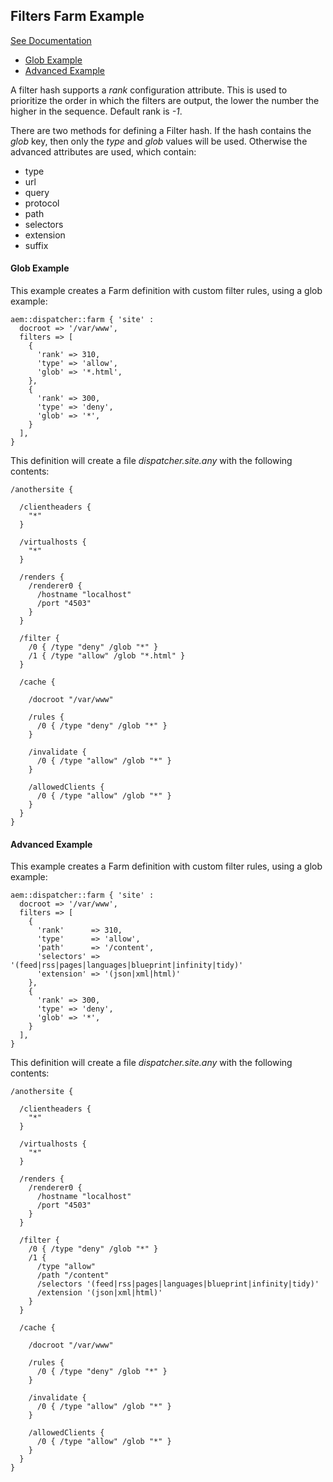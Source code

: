 
## Filters Farm Example

[See Documentation](https://docs.adobe.com/docs/en/dispatcher/disp-config.html#Configuring%20Access%20to%20Content%20-%20/filter)

* [Glob Example](#glob-example)
* [Advanced Example](#advanced-example)

A filter hash supports a *rank* configuration attribute. This is used to prioritize the order in which the filters are output, the lower the number the higher in the sequence. Default rank is *-1*.

There are two methods for defining a Filter hash. If the hash contains the _glob_ key, then only the _type_ and _glob_ values will be used. Otherwise the advanced attributes are used, which contain:

  * type
  * url
  * query
  * protocol
  * path
  * selectors
  * extension
  * suffix

#### Glob Example

This example creates a Farm definition with custom filter rules, using a glob example:

~~~ puppet
aem::dispatcher::farm { 'site' :
  docroot => '/var/www',
  filters => [
    { 
      'rank' => 310, 
      'type' => 'allow',
      'glob' => '*.html',
    },
    {
      'rank' => 300,
      'type' => 'deny',
      'glob' => '*',
    }
  ],
}
~~~

This definition will create a file *dispatcher.site.any* with the following contents:

~~~
/anothersite {

  /clientheaders {
    "*"
  }

  /virtualhosts {
    "*"
  }

  /renders {
    /renderer0 { 
      /hostname "localhost"
      /port "4503"
    }
  }

  /filter {
    /0 { /type "deny" /glob "*" }
    /1 { /type "allow" /glob "*.html" }
  }

  /cache {

    /docroot "/var/www"

    /rules {
      /0 { /type "deny" /glob "*" }
    }

    /invalidate {
      /0 { /type "allow" /glob "*" }
    }

    /allowedClients {
      /0 { /type "allow" /glob "*" }
    }
  }
}
~~~

#### Advanced Example

This example creates a Farm definition with custom filter rules, using a glob example:

~~~ puppet
aem::dispatcher::farm { 'site' :
  docroot => '/var/www',
  filters => [
    {
      'rank'      => 310,
      'type'      => 'allow',
      'path'      => '/content',
      'selectors' => '(feed|rss|pages|languages|blueprint|infinity|tidy)'
      'extension' => '(json|xml|html)'
    },
    {
      'rank' => 300,
      'type' => 'deny',
      'glob' => '*',
    }
  ],
}
~~~

This definition will create a file *dispatcher.site.any* with the following contents:

~~~
/anothersite {

  /clientheaders {
    "*"
  }

  /virtualhosts {
    "*"
  }

  /renders {
    /renderer0 {
      /hostname "localhost"
      /port "4503"
    }
  }

  /filter {
    /0 { /type "deny" /glob "*" }
    /1 {
      /type "allow"
      /path "/content"
      /selectors '(feed|rss|pages|languages|blueprint|infinity|tidy)'
      /extension '(json|xml|html)'
    }
  }

  /cache {

    /docroot "/var/www"

    /rules {
      /0 { /type "deny" /glob "*" }
    }

    /invalidate {
      /0 { /type "allow" /glob "*" }
    }

    /allowedClients {
      /0 { /type "allow" /glob "*" }
    }
  }
}
~~~

